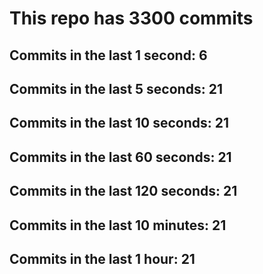 # This repo has 3300 commits

## Commits in the last 1 second: 6
## Commits in the last 5 seconds: 21
## Commits in the last 10 seconds: 21
## Commits in the last 60 seconds: 21
## Commits in the last 120 seconds: 21
## Commits in the last 10 minutes: 21
## Commits in the last 1 hour: 21
